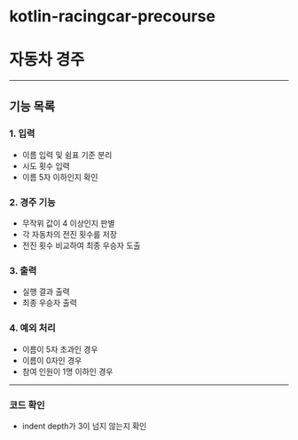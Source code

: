 # kotlin-racingcar-precourse
# 자동차 경주

----------

## 기능 목록

### 1. 입력

- 이름 입력 및 쉼표 기준 분리
- 시도 횟수 입력
- 이름 5자 이하인지 확인

### 2. 경주 기능

- 무작위 값이 4 이상인지 판별
- 각 자동차의 전진 횟수를 저장
- 전진 횟수 비교하여 최종 우승자 도출

### 3. 출력
- 실행 결과 출력
- 최종 우승자 출력

### 4. 예외 처리
- 이름이 5자 초과인 경우
- 이름이 0자인 경우
- 참여 인원이 1명 이하인 경우
----------
###  코드 확인

- indent depth가 3이 넘지 않는지 확인
